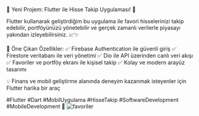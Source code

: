 📢 Yeni Projem: Flutter ile Hisse Takip Uygulaması! 🚀

Flutter kullanarak geliştirdiğim bu uygulama ile favori hisselerinizi takip edebilir, portföyünüzü yönetebilir ve gerçek zamanlı verilerle piyasayı yakından izleyebilirsiniz. 📈✨

📌 Öne Çıkan Özellikler:
✅ Firebase Authentication ile güvenli giriş
✅ Firestore veritabanı ile veri yönetimi
✅ Dio ile API üzerinden canlı veri akışı
✅ Favoriler ve portföy ekranı ile kişisel takip
✅ Kolay ve modern arayüz tasarımı

💡 Finans ve mobil geliştirme alanında deneyim kazanmak isteyenler için Flutter harika bir araç

#Flutter #Dart #MobilUygulama #HisseTakip #SoftwareDevelopment #MobileDevelopment 🚀
![favoriler](https://github.com/user-attachments/assets/44cf7513-c293-4ac4-9749-cbe5ab650325)

